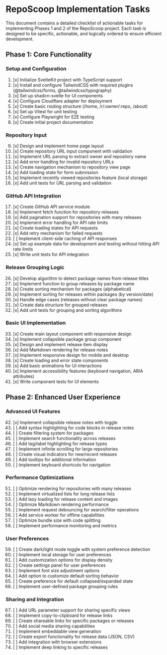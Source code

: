 # RepoScoop Implementation Tasks

This document contains a detailed checklist of actionable tasks for implementing Phases 1 and 2 of the RepoScoop project. Each task is designed to be specific, actionable, and logically ordered to ensure efficient development.

## Phase 1: Core Functionality

### Setup and Configuration

1. [x] Initialize SvelteKit project with TypeScript support
2. [x] Install and configure TailwindCSS with required plugins (@tailwindcss/forms, @tailwindcss/typography)
3. [x] Set up shadcn-svelte for UI components
4. [x] Configure Cloudflare adapter for deployment
5. [x] Create basic routing structure (/home, /r/:owner/:repo, /about)
6. [x] Set up Vitest for unit testing
7. [x] Configure Playwright for E2E testing
8. [x] Create initial project documentation

### Repository Input

9. [x] Design and implement home page layout
10. [x] Create repository URL input component with validation
11. [x] Implement URL parsing to extract owner and repository name
12. [x] Add error handling for invalid repository URLs
13. [x] Create navigation mechanism to repository view page
14. [x] Add loading state for form submission
15. [x] Implement recently viewed repositories feature (local storage)
16. [x] Add unit tests for URL parsing and validation

### GitHub API Integration

17. [x] Create GitHub API service module
18. [x] Implement fetch function for repository releases
19. [x] Add pagination support for repositories with many releases
20. [x] Implement error handling for API rate limits
21. [x] Create loading states for API requests
22. [x] Add retry mechanism for failed requests
23. [ ] Implement client-side caching of API responses
24. [x] Set up example data for development and testing without hitting API rate limits
25. [x] Write unit tests for API integration

### Release Grouping Logic

26. [x] Develop algorithm to detect package names from release titles
27. [x] Implement function to group releases by package name
28. [x] Create sorting mechanism for packages (alphabetical)
29. [x] Implement sorting for releases within packages (by version/date)
30. [x] Handle edge cases (releases without clear package names)
31. [x] Create data structure for grouped releases
32. [x] Add unit tests for grouping and sorting algorithms

### Basic UI Implementation

33. [x] Create main layout component with responsive design
34. [x] Implement collapsible package group component
35. [x] Design and implement release item display
36. [x] Add Markdown rendering for release notes
37. [x] Implement responsive design for mobile and desktop
38. [x] Create loading and error state components
39. [x] Add basic animations for UI interactions
40. [x] Implement accessibility features (keyboard navigation, ARIA attributes)
41. [x] Write component tests for UI elements

## Phase 2: Enhanced User Experience

### Advanced UI Features

42. [x] Implement collapsible release notes with toggle
43. [ ] Add syntax highlighting for code blocks in release notes
44. [ ] Create filtering system for packages
45. [ ] Implement search functionality across releases
46. [ ] Add tag/label highlighting for release types
47. [ ] Implement infinite scrolling for large repositories
48. [ ] Create visual indicators for new/recent releases
49. [ ] Add tooltips for additional information
50. [ ] Implement keyboard shortcuts for navigation

### Performance Optimizations

51. [ ] Optimize rendering for repositories with many releases
52. [ ] Implement virtualized lists for long release lists
53. [ ] Add lazy loading for release content and images
54. [ ] Optimize Markdown rendering performance
55. [ ] Implement request debouncing for search/filter operations
56. [ ] Add service worker for offline capabilities
57. [ ] Optimize bundle size with code splitting
58. [ ] Implement performance monitoring and metrics

### User Preferences

59. [ ] Create dark/light mode toggle with system preference detection
60. [ ] Implement local storage for user preferences
61. [ ] Add customization options for display density
62. [ ] Create settings panel for user preferences
63. [ ] Implement font size adjustment options
64. [ ] Add option to customize default sorting behavior
65. [ ] Create preference for default collapsed/expanded state
66. [ ] Implement user-defined package grouping rules

### Sharing and Integration

67. [ ] Add URL parameter support for sharing specific views
68. [ ] Implement copy-to-clipboard for release links
69. [ ] Create shareable links for specific packages or releases
70. [ ] Add social media sharing capabilities
71. [ ] Implement embeddable view generation
72. [ ] Create export functionality for release data (JSON, CSV)
73. [ ] Add integration with browser extensions
74. [ ] Implement deep linking to specific releases
